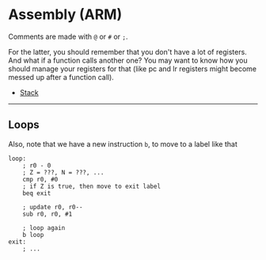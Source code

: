 # Assembly (ARM)

Comments are made with `@` or `#` or  `;`.

For the latter, you should remember that you don't have a lot of registers. And what if a function calls another one? You may want to know how you should manage your registers for that (like pc and lr registers might become messed up after a function call).

* [Stack](functions/stack.md)

<hr class="sl">

## Loops

Also, note that we have a new instruction `b`, to move to a label like that

```arm
loop:
    ; r0 - 0
    ; Z = ???, N = ???, ...
    cmp r0, #0
    ; if Z is true, then move to exit label
    beq exit

    ; update r0, r0--
    sub r0, r0, #1

    ; loop again
    b loop
exit:
    ; ...
```